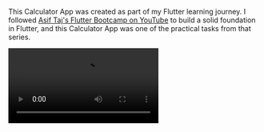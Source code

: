 This Calculator App was created as part of my Flutter learning journey. I followed [Asif Taj's Flutter Bootcamp on YouTube](https://youtu.be/rY6vAI84GCk?si=rCzlKup-M4QQ1An5) to build a solid foundation in Flutter, and this Calculator App was one of the practical tasks from that series.

<video src="https://github.com/user-attachments/assets/22962f6a-9cc1-4ecf-8ac5-2f1b9973a67f" width="300" controls></video>

